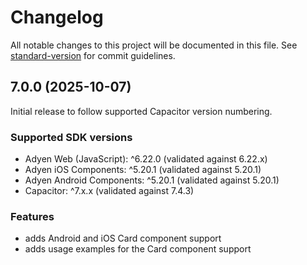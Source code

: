 # Changelog

All notable changes to this project will be documented in this file. See [standard-version](https://github.com/conventional-changelog/standard-version) for commit guidelines.

## 7.0.0 (2025-10-07)

Initial release to follow supported Capacitor version numbering.

### Supported SDK versions

- Adyen Web (JavaScript): ^6.22.0 (validated against 6.22.x)
- Adyen iOS Components: ^5.20.1 (validated against 5.20.1)
- Adyen Android Components: ^5.20.1 (validated against 5.20.1)
- Capacitor: ^7.x.x (validated against 7.4.3)

### Features

- adds Android and iOS Card component support
- adds usage examples for the Card component support

